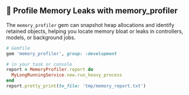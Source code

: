 ## 🧬 Profile Memory Leaks with memory_profiler
The `memory_profiler` gem can snapshot heap allocations and identify retained objects, helping you locate memory bloat or leaks in controllers, models, or background jobs.

```ruby
# Gemfile
gem 'memory_profiler', group: :development

# in your task or console
report = MemoryProfiler.report do
  MyLongRunningService.new.run_heavy_process
end
report.pretty_print(to_file: 'tmp/memory_report.txt')
```